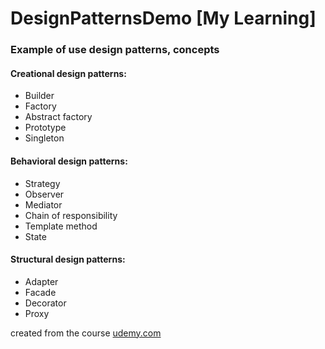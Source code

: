 # DesignPatternsDemo [My Learning]
### Example of use design patterns, concepts

#### Creational design patterns:
- Builder
- Factory
- Abstract factory
- Prototype
- Singleton

#### Behavioral design patterns:
- Strategy
- Observer
- Mediator
- Chain of responsibility
- Template method
- State

#### Structural design patterns:
- Adapter
- Facade
- Decorator
- Proxy

created from the course [udemy.com](https://www.udemy.com/course/solid-wzorce-projektowe-w-c-sharp-net-praktyczny-przewodnik/ "SOLID, Wzorce Projektowe w C# (.NET) - praktyczny przewodnik")
